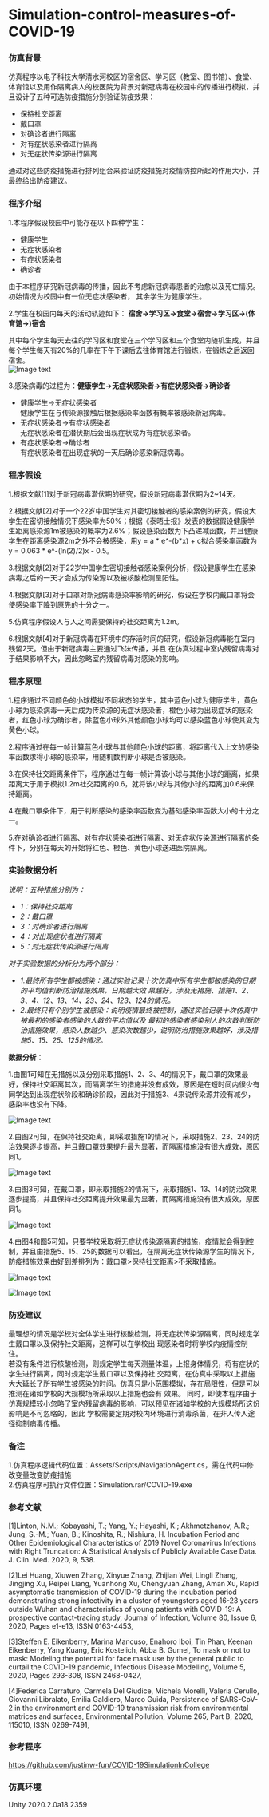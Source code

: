 # Simulation-control-measures-of-COVID-19

### 仿真背景
仿真程序以电子科技大学清水河校区的宿舍区、学习区（教室、图书馆）、食堂、体育馆以及用作隔离病人的校医院为背景对新冠病毒在校园中的传播进行模拟，并且设计了五种可选防疫措施分别验证防疫效果：  
+ 保持社交距离  
+ 戴口罩  
+ 对确诊者进行隔离  
+ 对有症状感染者进行隔离  
+ 对无症状传染源进行隔离  

通过对这些防疫措施进行排列组合来验证防疫措施对疫情防控所起的作用大小，并最终给出防疫建议。

### 程序介绍
1.本程序假设校园中可能存在以下四种学生：  
+ 健康学生 
+ 无症状感染者  
+ 有症状感染者  
+ 确诊者  

由于本程序研究新冠病毒的传播，因此不考虑新冠病毒患者的治愈以及死亡情况。初始情况为校园中有一位无症状感染者，
其余学生为健康学生。

2.学生在校园内每天的活动轨迹如下：
    **宿舍->学习区->食堂->宿舍->学习区->(体育馆->)宿舍**  

其中每个学生每天去往的学习区和食堂在三个学习区和三个食堂内随机生成，并且每个学生每天有20%的几率在下午下课后去往体育馆进行锻炼，在锻炼之后返回宿舍。  
![Image text](https://github.com/TMITMiTmitmi/Simulation-control-measures-of-COVID-19/blob/master/image/image6.png)

3.感染病毒的过程为：**健康学生->无症状感染者->有症状感染者->确诊者**    
+ 健康学生->无症状感染者  
    健康学生在与传染源接触后根据感染率函数有概率被感染新冠病毒。  
+ 无症状感染者->有症状感染者  
    无症状感染者在潜伏期后会出现症状成为有症状感染者。  
+ 有症状感染者->确诊者  
    有症状感染者在出现症状的一天后确诊感染新冠病毒。  

### 程序假设
1.根据文献[1]对于新冠病毒潜伏期的研究，假设新冠病毒潜伏期为2~14天。

2.根据文献[2]对于一个22岁中国学生对其密切接触者的感染案例的研究，假设大学生在密切接触情况下感染率为50%；根据《泰晤士报》发表的数据假设健康学生距离感染源1m被感染的概率为2.6%；假设感染函数为下凸递减函数，并且健康学生在距离感染源2m之外不会被感染，用y = a * e^-(b*x) + c拟合感染率函数为y = 0.063 * e^-(ln(2)/2)x - 0.5。

3.根据文献[2]对于22岁中国学生密切接触者感染案例分析，假设健康学生在感染病毒之后的一天才会成为传染源以及被核酸检测呈阳性。
 
4.根据文献[3]对于口罩对新冠病毒感染率影响的研究，假设在学校内戴口罩将会使感染率下降到原先的十分之一。

5.仿真程序假设人与人之间需要保持的社交距离为1.2m。

6.根据文献[4]对于新冠病毒在环境中的存活时间的研究，假设新冠病毒能在室内残留2天。但由于新冠病毒主要通过飞沫传播，并且
在仿真过程中室内残留病毒对于结果影响不大，因此忽略室内残留病毒对感染的影响。  

### 程序原理
1.程序通过不同颜色的小球模拟不同状态的学生，其中蓝色小球为健康学生，黄色小球为感染病毒一天后成为传染源的无症状感染者，橙色小球为出现症状的感染者，红色小球为确诊者，除蓝色小球外其他颜色小球均可以感染蓝色小球使其变为黄色小球。  
    
2.程序通过在每一帧计算蓝色小球与其他颜色小球的距离，将距离代入上文的感染率函数求得小球的感染率，用随机数判断小球是否被感染。  

3.在保持社交距离条件下，程序通过在每一帧计算该小球与其他小球的距离，如果距离大于用于模拟1.2m社交距离的0.6，就将该小球与其他小球的距离加0.6来保持距离。  

4.在戴口罩条件下，用于判断感染的感染率函数变为基础感染率函数大小的十分之一。  

5.在对确诊者进行隔离、对有症状感染者进行隔离、对无症状传染源进行隔离的条件下，分别在每天的开始将红色、橙色、黄色小球送进医院隔离。  

### 实验数据分析
*说明：五种措施分别为：*  
+ *1：保持社交距离*    
+ *2：戴口罩*  
+ *3：对确诊者进行隔离*  
+ *4：对出现症状者进行隔离*  
+ *5：对无症状传染源进行隔离*       

*对于实验数据的分析分为两个部分：*     
+ *1.最终所有学生都被感染：通过实验记录十次仿真中所有学生都被感染的日期的平均值判断防治措施效果，日期越大效*
*果越好，涉及无措施、措施1、2、3、4、12、13、14、23、24、123、124的情况。*    
+ *2.最终只有个别学生被感染：说明疫情最终被控制，通过实验记录十次仿真中被最初的感染者感染的人数的平均值以及*
*最初的感染者感染别人的次数判断防治措施效果，感染人数越少、感染次数越少，说明防治措施效果越好，涉及措施5、15、25、125的情况。*  

**数据分析：**    

   1.由图1可知在无措施以及分别采取措施1、2、3、4的情况下，戴口罩的效果最好，保持社交距离其次，而隔离学生的措施并没有成效，原因是在短时间内很少有同学达到出现症状阶段和确诊阶段，因此对于措施3、4来说传染源并没有减少，感染率也没有下降。  
   
![Image text](https://github.com/TMITMiTmitmi/Simulation-control-measures-of-COVID-19/blob/master/image/image1.png)

   2.由图2可知，在保持社交距离，即采取措施1的情况下，采取措施2、23、24的防治效果逐步提高，并且戴口罩效果提升最为显著，而隔离措施没有很大成效，原因同1。
   
![Image text](https://github.com/TMITMiTmitmi/Simulation-control-measures-of-COVID-19/blob/master/image/image2.png)

   3.由图3可知，在戴口罩，即采取措施2的情况下，采取措施1、13、14的防治效果逐步提高，并且保持社交距离提升效果最为显著，而隔离措施没有很大成效，原因同1。
   
![Image text](https://github.com/TMITMiTmitmi/Simulation-control-measures-of-COVID-19/blob/master/image/image3.png)

   4.由图4和图5可知，只要学校采取将无症状传染源隔离的措施，疫情就会得到控制，并且由措施5、15、25的数据可以看出，在隔离无症状传染源学生的情况下，防疫措施效果由好到差排列为：戴口罩>保持社交距离>不采取措施。
   
![Image text](https://github.com/TMITMiTmitmi/Simulation-control-measures-of-COVID-19/blob/master/image/image4.png)

![Image text](https://github.com/TMITMiTmitmi/Simulation-control-measures-of-COVID-19/blob/master/image/image5.png)

### 防疫建议
最理想的情况是学校对全体学生进行核酸检测，将无症状传染源隔离，同时规定学生戴口罩以及保持社交距离，这样可以在学校出
现感染者时将学校内疫情控制住。  
若没有条件进行核酸检测，则规定学生每天测量体温，上报身体情况，将有症状的学生进行隔离，同时规定学生戴口罩以及保持社
交距离，在仿真中采取以上措施大大延长了所有学生被感染的时间。仿真只是小范围模拟，存在局限性，但是可以推测在诸如学校的大规模场所采取以上措施也会有
效果。
同时，即使本程序由于仿真规模较小忽略了室内残留病毒的影响，可以预见在诸如学校的大规模场所这份影响是不可忽略的，因此
学校需要定期对校内环境进行消毒杀菌，在非人传人途径抑制病毒传播。

### 备注
1.仿真程序逻辑代码位置：Assets/Scripts/NavigationAgent.cs，需在代码中修改变量改变防疫措施  
2.仿真程序可执行文件位置：Simulation.rar/COVID-19.exe  

### 参考文献
[1]Linton, N.M.; Kobayashi, T.; Yang, Y.; Hayashi, K.; Akhmetzhanov, A.R.; Jung, S.-M.; Yuan, B.; Kinoshita, R.; 
Nishiura, H. Incubation Period and Other Epidemiological Characteristics of 2019 Novel Coronavirus Infections 
with Right Truncation: A Statistical Analysis of Publicly Available Case Data. J. Clin. Med. 2020, 9, 538.

[2]Lei Huang, Xiuwen Zhang, Xinyue Zhang, Zhijian Wei, Lingli Zhang, Jingjing Xu, Peipei Liang, Yuanhong Xu, 
Chengyuan Zhang, Aman Xu, Rapid asymptomatic transmission of COVID-19 during the incubation period 
demonstrating strong infectivity in a cluster of youngsters aged 16-23 years outside Wuhan and characteristics 
of young patients with COVID-19: A prospective contact-tracing study, Journal of Infection, Volume 80, Issue 6, 
2020, Pages e1-e13, ISSN 0163-4453,

[3]Steffen E. Eikenberry, Marina Mancuso, Enahoro Iboi, Tin Phan, Keenan Eikenberry, Yang Kuang, Eric Kostelich,
 Abba B. Gumel, To mask or not to mask: Modeling the potential for face mask use by the general public to curtail
 the COVID-19 pandemic, Infectious Disease Modelling, Volume 5, 2020, Pages 293-308, ISSN 2468-0427,  
 
[4]Federica Carraturo, Carmela Del Giudice, Michela Morelli, Valeria Cerullo, Giovanni Libralato, Emilia Galdiero, 
Marco Guida, Persistence of SARS-CoV-2 in the environment and COVID-19 transmission risk from environmental matrices
and surfaces, Environmental Pollution, Volume 265, Part B, 2020, 115010, ISSN 0269-7491,  

### 参考程序
https://github.com/justinw-fun/COVID-19SimulationInCollege

### 仿真环境
Unity 2020.2.0a18.2359
